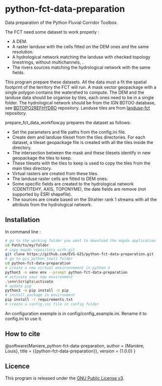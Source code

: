 # python-fct-data-preparation
Data preparation of the Python Fluvial Corridor Toolbox.

The FCT need some dataset to work properly : 
- A DEM.
- A raster landuse with the cells fitted on the DEM ones and the same resolution.
- A hydrological network matching the landuse with checked topology linestrings, without multichannels, .
- The rivers sources matching the hydrological network with the same fields.

This program prepare these datasets. All the data must a fit the spatial footprint of the territory the FCT will run. A mask vector geopackage with a single polygon contains the watershed to compute. The DEM and the landuse data should be organise by tiles, each ones need to be in a single folder.
The hydrological network should be from the IGN BDTOO database, see [BDTOPO2REFHYDRO](https://github.com/EVS-GIS/bdtopo2refhydro) repository. Landuse tiles are from [landuse-fct](https://github.com/EVS-GIS/landuse-fct) repository.

prepare_fct_data_workflow.py prepares the dataset as follows: 
- Set the parameters and file paths from the config.ini file.
- Create dem and landuse tileset from the tiles directories. For each dataset, a tileset geopackage file is created with all the tiles inside the directory.
- The intersection between the mask and these tilesets identify in new geopackage the tiles to keep.
- These tilesets with the tiles to keep is used to copy the tiles from the main tiles directory.
- Virtual rasters are created from these tiles.
- The landuse raster cells are fitted to DEM ones.
- Some specific fields are created to the hydrological network (CDENTITEHY, AXIS, TOPONYME), the date fields are remove (not supported by ESRI shapefile).
- The sources are create based on the Strahler rank 1 streams with all the attributs from the hydrological network.

## Installation
In command line :

``` bash
# go to the working folder you want to download the mapdo application
cd Path/to/my/folder
# copy mapdo repository with git
git clone https://github.com/EVS-GIS/python-fct-data-preparation.git
# go to gis_python_tools folder
cd python-fct-data-preparation
# create a new virtual environnement in python 3
python3 -m venv env --prompt python-fct-data-preparation
# activate your new environment
.\env\Scripts\activate
# update pip
python3 -m pip install -U pip
# install package in environment
pip install -r requirements.txt
# create a config.ini file in config folder
```

An configuration exemple is in config/config_example.ini. Rename it to config.ini to use it.

## How to cite

@software{Maniere_python-fct-data-preparation,
author = {Manière, Louis},
title = {{python-fct-data-preparation}},
version = {1.0.0}
}

## Licence

This program is released under the [GNU Public License v3](https://github.com/EVS-GIS/python-fct-data-preparation/blob/main/LICENSE).